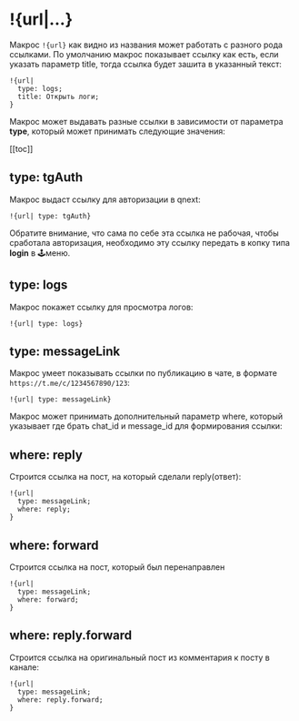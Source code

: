 # !{url|...}

Макрос `!{url}` как видно из названия может работать с разного рода ссылками. По умолчанию макрос показывает ссылку как есть, если указать параметр title, тогда ссылка будет зашита в указанный текст:
```plain 
!{url|
  type: logs;
  title: Открыть логи;
}
```

Макрос может выдавать разные ссылки в зависимости от параметра **type**, который может принимать следующие значения:

[[toc]]

## type: tgAuth

Макрос выдаст ссылку для авторизации в qnext:
```plain 
!{url| type: tgAuth}
```

Обратите внимание, что сама по себе эта ссылка не рабочая, чтобы сработала авторизация, необходимо эту ссылку передать в копку типа **login** в 🕹меню. 


## type: logs

Макрос покажет ссылку для просмотра логов:
```plain 
!{url| type: logs}
```


## type: messageLink

Макрос умеет показывать ссылки по публикацию в чате, в формате `https://t.me/c/1234567890/123`:
```plain 
!{url| type: messageLink}
```

Макрос может принимать дополнительный параметр where, который указывает где брать chat_id и message_id для формирования ссылки:
## where: reply

Строится ссылка на пост, на который сделали reply(ответ):
```plain 
!{url|
  type: messageLink;
  where: reply;
}
```
## where: forward

Строится ссылка на пост, который был перенаправлен
```plain 
!{url|
  type: messageLink;
  where: forward;
}
```
## where: reply.forward

Строится ссылка на оригинальный пост из комментария к посту в канале:
```plain 
!{url|
  type: messageLink;
  where: reply.forward;
}
```

